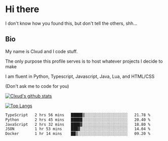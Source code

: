 

# Hi there
I don't know how you found this, but don't tell the others, shh...

## Bio
My name is Clxud and I code stuff.

The only purpose this profile serves is to host whatever projects I decide to make

I am fluent in Python, Typescript, Javascript, Java, Lua, and HTML/CSS



(Don't ask me to code for you)

[![Clxud's github stats](https://github-readme-stats.vercel.app/api?username=cloudwithax&count_private=true&theme=dark&show_icons=true)](https://github.com/anuraghazra/github-readme-stats) 

[![Top Langs](https://github-readme-stats.vercel.app/api/top-langs/?username=cloudwithax&theme=dark)](https://github.com/anuraghazra/github-readme-stats)

<!--START_SECTION:waka-->

```txt
TypeScript   2 hrs 56 mins   █████▒░░░░░░░░░░░░░░░░░░░   21.78 %
Python       2 hrs 45 mins   █████░░░░░░░░░░░░░░░░░░░░   20.40 %
JavaScript   2 hrs 32 mins   ████▓░░░░░░░░░░░░░░░░░░░░   18.80 %
JSON         1 hr 53 mins    ███▓░░░░░░░░░░░░░░░░░░░░░   14.04 %
Docker       1 hr 14 mins    ██▒░░░░░░░░░░░░░░░░░░░░░░   09.20 %
```

<!--END_SECTION:waka-->







